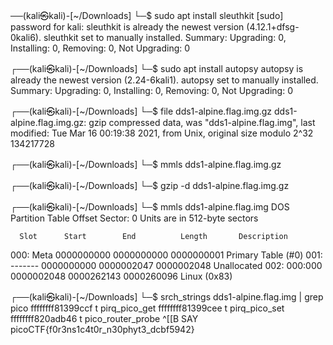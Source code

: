 
──(kali㉿kali)-[~/Downloads]
└─$ sudo apt install sleuthkit
[sudo] password for kali: 
sleuthkit is already the newest version (4.12.1+dfsg-0kali6).
sleuthkit set to manually installed.
Summary:
  Upgrading: 0, Installing: 0, Removing: 0, Not Upgrading: 0
                                                                                                                                                                                                   
┌──(kali㉿kali)-[~/Downloads]
└─$ sudo apt install autopsy
autopsy is already the newest version (2.24-6kali1).
autopsy set to manually installed.
Summary:
  Upgrading: 0, Installing: 0, Removing: 0, Not Upgrading: 0
                                                                                                                                                                                                   
┌──(kali㉿kali)-[~/Downloads]
└─$ file dds1-alpine.flag.img.gz 
dds1-alpine.flag.img.gz: gzip compressed data, was "dds1-alpine.flag.img", last modified: Tue Mar 16 00:19:38 2021, from Unix, original size modulo 2^32 134217728
                                                                                                                                                                                                   
┌──(kali㉿kali)-[~/Downloads]
└─$ mmls dds1-alpine.flag.img.gz
                                                                                                                                                                                                   
┌──(kali㉿kali)-[~/Downloads]
└─$ gzip -d dds1-alpine.flag.img.gz
                                                                                                                                                                                                   
┌──(kali㉿kali)-[~/Downloads]
└─$ mmls dds1-alpine.flag.img 
DOS Partition Table
Offset Sector: 0
Units are in 512-byte sectors

      Slot      Start        End          Length       Description
000:  Meta      0000000000   0000000000   0000000001   Primary Table (#0)
001:  -------   0000000000   0000002047   0000002048   Unallocated
002:  000:000   0000002048   0000262143   0000260096   Linux (0x83)
                                                                                                                                                                                                   
┌──(kali㉿kali)-[~/Downloads]
└─$ srch_strings dds1-alpine.flag.img | grep pico
ffffffff81399ccf t pirq_pico_get
ffffffff81399cee t pirq_pico_set
ffffffff820adb46 t pico_router_probe
^[[B  SAY picoCTF{f0r3ns1c4t0r_n30phyt3_dcbf5942}
